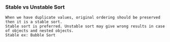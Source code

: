 ### Stable vs Unstable Sort
    When we have duplicate values, original ordering should be preserved
    then it is a stable sort.
    Stable sort is preferred. Unstable sort may give wrong results in case of objects and nested objects.
    Stable ex: Bubble Sort

